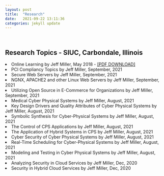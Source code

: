 ```yaml
---
layout: post
title:  "Research"
date:   2021-09-22 13:11:36
categories: jekyll update
---
```

<br>

Research Topics - SIUC, Carbondale, Illinois  
---
<li>Online Learning by Jeff Miller, May 2018 - <a href="https://jmillersiu.github.io/assets/Miller_Online_Learning_pdf.pdf" download>[PDF DOWNLOAD]</a></li>
<li>PCI Compliancy Topics by Jeff Miller, September, 2021</li>
<li>Secure Web Servers by Jeff Miller, September, 2021</li>
<li>NGNX, APACHE2 and other Linux Web Servers by Jeff Miller, September, 2021</li>
<li>Utilizing Open Source in E-Commerce for Organizations by Jeff Miller, September, 2021</li>
<li>Medical Cyber Physical Systems by Jeff Miller, August, 2021</li>
<li>Key Design Drivers and Quality Attributes of Cyber Physical Systems by Jeff Miller, August, 2021</li>
<li>Symbolic Synthesis for Cyber-Physical Systems by Jeff Miller, August, 2021</li>
<li>The Control of CPS Applications by Jeff Miller, August, 2021</li>
<li>The Application of Hybrid Systems in CPS by Jeff Miller, August, 2021</li>
<li>Cyber Security of Cyber Physical Systems by Jeff Miller, August, 2021</li>
<li>Real-Time Scheduling for Cyber-Physical Systems by Jeff Miller, August, 2021</li>
<li>Modeling and Testing in Cyber Physical Systems by Jeff Miller, August, 2021</li>
<li>Analyzing Security in Cloud Services by Jeff Miller, Dec, 2020</li>
<li>Security in Hybrid Cloud Services by Jeff Miller, Dec, 2020</li>
<br>

